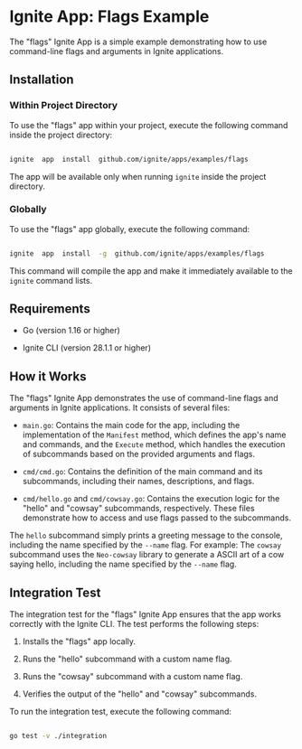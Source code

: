 
  

# Ignite App: Flags Example

The "flags" Ignite App is a simple example demonstrating how to use command-line flags and arguments in Ignite applications.
  

## Installation

  

### Within Project Directory

  

To use the "flags" app within your project, execute the following command inside the project directory:

  

```bash

ignite  app  install  github.com/ignite/apps/examples/flags

```

  

The app will be available only when running `ignite` inside the project directory.

  

### Globally

  

To use the "flags" app globally, execute the following command:

  

```bash

ignite  app  install  -g  github.com/ignite/apps/examples/flags

```

  

This command will compile the app and make it immediately available to the `ignite` command lists.

  

## Requirements

  

- Go (version 1.16 or higher)

- Ignite CLI (version 28.1.1 or higher)

  

## How it Works

  

The "flags" Ignite App demonstrates the use of command-line flags and arguments in Ignite applications. It consists of several files:
-   `main.go`: Contains the main code for the app, including the implementation of the `Manifest` method, which defines the app's name and commands, and the `Execute` method, which handles the execution of subcommands based on the provided arguments and flags.
    
-   `cmd/cmd.go`: Contains the definition of the main command and its subcommands, including their names, descriptions, and flags.
    
-   `cmd/hello.go` and `cmd/cowsay.go`: Contains the execution logic for the "hello" and "cowsay" subcommands, respectively. These files demonstrate how to access and use flags passed to the subcommands.
  

The `hello` subcommand simply prints a greeting message to the console, including the name specified by the `--name` flag. For example:
 The `cowsay` subcommand uses the `Neo-cowsay` library to generate a ASCII art of a cow saying hello, including the name specified by the `--name` flag.
 

## Integration Test

  

The integration test for the "flags" Ignite App ensures that the app works correctly with the Ignite CLI. The test performs the following steps:

  

1.  Installs the "flags" app locally.

2.  Runs the "hello" subcommand with a custom name flag.

3.  Runs the "cowsay" subcommand with a custom name flag.

5.  Verifies the output of the "hello" and "cowsay" subcommands.

  

To run the integration test, execute the following command:

  

```bash

go test -v ./integration

```
